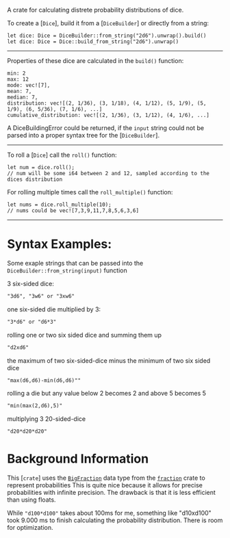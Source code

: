 A crate for calculating distrete probability distributions of dice.

To create a [`Dice`], build it from a [`DiceBuilder`] or directly from a string:

```
let dice: Dice = DiceBuilder::from_string("2d6").unwrap().build()
let dice: Dice = Dice::build_from_string("2d6").unwrap()
```

---

Properties of these dice are calculated in the `build()` function:

```
min: 2
max: 12
mode: vec![7],
mean: 7,
median: 7,
distribution: vec![(2, 1/36), (3, 1/18), (4, 1/12), (5, 1/9), (5, 1/9), (6, 5/36), (7, 1/6), ...]
cumulative_distribution: vec![(2, 1/36), (3, 1/12), (4, 1/6), ...]
```

A DiceBuildingError could be returned, if the `input` string could not be parsed into a proper syntax tree for the [`DiceBuilder`].

---

To roll a [`Dice`] call the `roll()` function:

```
let num = dice.roll();
// num will be some i64 between 2 and 12, sampled according to the dices distribution
```

For rolling multiple times call the `roll_multiple()` function:

```
let nums = dice.roll_multiple(10);
// nums could be vec![7,3,9,11,7,8,5,6,3,6]
```

---

# Syntax Examples:

Some exaple strings that can be passed into the `DiceBuilder::from_string(input)` function

3 six-sided dice:

```txt
"3d6", "3w6" or "3xw6"
```

one six-sided die multiplied by 3:

```txt
"3*d6" or "d6*3"
```

rolling one or two six sided dice and summing them up

```txt
"d2xd6"
```

the maximum of two six-sided-dice minus the minimum of two six sided dice

```txt
"max(d6,d6)-min(d6,d6)""
```

rolling a die but any value below 2 becomes 2 and above 5 becomes 5

```txt
"min(max(2,d6),5)"
```

multiplying 3 20-sided-dice

```txt
"d20*d20*d20"
```

# Background Information

This [`crate`] uses the [`BigFraction`](fraction::BigFraction) data type from the [`fraction`](fraction) crate to represent probabilities
This is quite nice because it allows for precise probabilities with infinite precision.
The drawback is that it is less efficient than using floats.

While `"d100*d100"` takes about 100ms for me, something like "d10xd100" took 9.000 ms to finish calculating the probability distribution.
There is room for optimization.
